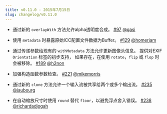 ```yaml
---
title: v0.11.0 - 2015年7月15日
slug: changelog/v0.11.0
---
```


* 通过新的 `overlayWith` 方法允许alpha透明度合成。
  [#97](https://github.com/lovell/sharp/issues/97)
  [@gasi](https://github.com/gasi)

* 使用 `metadata` 时暴露原始ICC配置文件数据为Buffer。
  [#129](https://github.com/lovell/sharp/issues/129)
  [@homerjam](https://github.com/homerjam)

* 通过传递参数给现有的 `withMetadata` 方法允许更新图像头信息。
  提供对EXIF `Orientation` 标签的初步支持，
  如果存在，在使用 `rotate`，`flip` 或 `flop` 时会被移除。
  [#189](https://github.com/lovell/sharp/issues/189)
  [@h2non](https://github.com/h2non)

* 加强构造函数参数检查。
  [#221](https://github.com/lovell/sharp/issues/221)
  [@mikemorris](https://github.com/mikemorris)

* 通过新的 `clone` 方法允许一个输入流被共享给两个或多个输出流。
  [#235](https://github.com/lovell/sharp/issues/235)
  [@jaubourg](https://github.com/jaubourg)

* 在自动缩放尺寸时使用 `round` 替代 `floor`，以避免浮点舍入错误。
  [#238](https://github.com/lovell/sharp/issues/238)
  [@richardadjogah](https://github.com/richardadjogah)